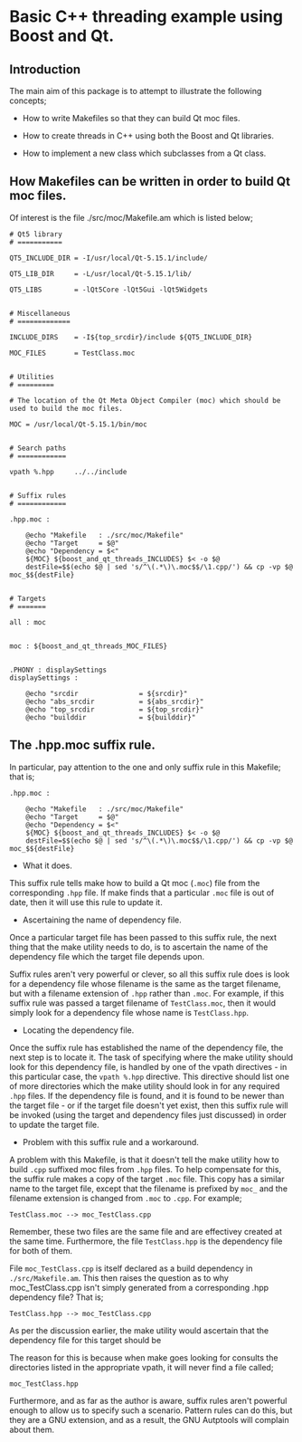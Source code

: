 Basic C++ threading example using Boost and Qt.
===============================================

Introduction
------------

The main aim of this package is to attempt to illustrate the following concepts;

  - How to write Makefiles so that they can build Qt moc files.

  - How to create threads in C++ using both the Boost and Qt libraries.

  - How to implement a new class which subclasses from a Qt class.


How Makefiles can be written in order to build Qt moc files.
------------------------------------------------------------

Of interest is the file ./src/moc/Makefile.am which is listed below;

	# Qt5 library
	# ===========

	QT5_INCLUDE_DIR = -I/usr/local/Qt-5.15.1/include/

	QT5_LIB_DIR     = -L/usr/local/Qt-5.15.1/lib/

	QT5_LIBS        = -lQt5Core -lQt5Gui -lQt5Widgets


	# Miscellaneous
	# =============

	INCLUDE_DIRS    = -I${top_srcdir}/include ${QT5_INCLUDE_DIR}

	MOC_FILES       = TestClass.moc


	# Utilities
	# =========

	# The location of the Qt Meta Object Compiler (moc) which should be used to build the moc files.

	MOC = /usr/local/Qt-5.15.1/bin/moc


	# Search paths
	# ============

	vpath %.hpp     ../../include


	# Suffix rules
	# ============

	.hpp.moc :

		@echo "Makefile   : ./src/moc/Makefile"
		@echo "Target     = $@"
		@echo "Dependency = $<"
		${MOC} ${boost_and_qt_threads_INCLUDES} $< -o $@
		destFile=$$(echo $@ | sed 's/^\(.*\)\.moc$$/\1.cpp/') && cp -vp $@ moc_$${destFile}


	# Targets
	# =======

	all : moc


	moc : ${boost_and_qt_threads_MOC_FILES}


	.PHONY : displaySettings
	displaySettings :

		@echo "srcdir               = ${srcdir}"
		@echo "abs_srcdir           = ${abs_srcdir}"
		@echo "top_srcdir           = ${top_srcdir}"
		@echo "builddir             = ${builddir}"

The .hpp.moc suffix rule.
-------------------------

In particular, pay attention to the one and only suffix rule in this Makefile; that is;

	.hpp.moc :

		@echo "Makefile   : ./src/moc/Makefile"
		@echo "Target     = $@"
		@echo "Dependency = $<"
		${MOC} ${boost_and_qt_threads_INCLUDES} $< -o $@
		destFile=$$(echo $@ | sed 's/^\(.*\)\.moc$$/\1.cpp/') && cp -vp $@ moc_$${destFile}

+ What it does.

This suffix rule tells make how to build a Qt moc (`.moc`) file from the corresponding `.hpp` file. If make finds that a particular `.moc` file is out of date,
then it will use this rule to update it.

+ Ascertaining the name of dependency file.

Once a particular target file has been passed to this suffix rule, the next thing that the make utility needs to do, is to ascertain the name of the dependency
file which the target file depends upon.

Suffix rules aren't very powerful or clever, so all this suffix rule does is look for a dependency file whose filename is the same as the target filename, but with
a filename extension of `.hpp` rather than `.moc`. For example, if this suffix rule was passed a target filename of `TestClass.moc`, then it would simply look for
a dependency file whose name is `TestClass.hpp`.

+ Locating the dependency file.

Once the suffix rule has established the name of the dependency file, the next step is to locate it. The task of specifying where the make utility should look for this
dependency file, is handled by one of the vpath directives - in this particular case, the `vpath %.hpp` directive. This directive should list one of more directories which the make utility should look in for any required `.hpp` files.
If the dependency file is found, and it is found to be newer than the target file - or if the target file doesn't yet exist, then this suffix rule will be
invoked (using the target and dependency files just discussed) in order to update the target file.

+ Problem with this suffix rule and a workaround.

A problem with this Makefile, is that it doesn't tell the make utility how to build `.cpp` suffixed moc files from `.hpp` files. To help compensate for this,
the suffix rule makes a copy of the target `.moc` file. This copy has a similar name to the target file, except that the filename is prefixed by `moc_` and 
the filename extension is changed from `.moc` to `.cpp`. For example;

	TestClass.moc --> moc_TestClass.cpp

Remember, these two files are the same file and are effectivey created at the same time. Furthermore, the file `TestClass.hpp` is the dependency file for both of them.

File `moc_TestClass.cpp` is itself declared as a build dependency in `./src/Makefile.am`. This then raises the question as to why moc_TestClass.cpp isn't simply
generated from a corresponding .hpp dependency file? That is;

	TestClass.hpp --> moc_TestClass.cpp

As per the discussion earlier, the make utility would ascertain that the dependency file for this target should be 

The reason for this is because when make goes looking for consults the directories listed in the appropriate vpath, it will never find a file called;

	moc_TestClass.hpp

Furthermore, and as far as the author is aware, suffix rules aren't powerful enough to allow us to specify such a scenario. Pattern rules can do this, but they are a
GNU extension, and as a result, the GNU Autptools will complain about them.




